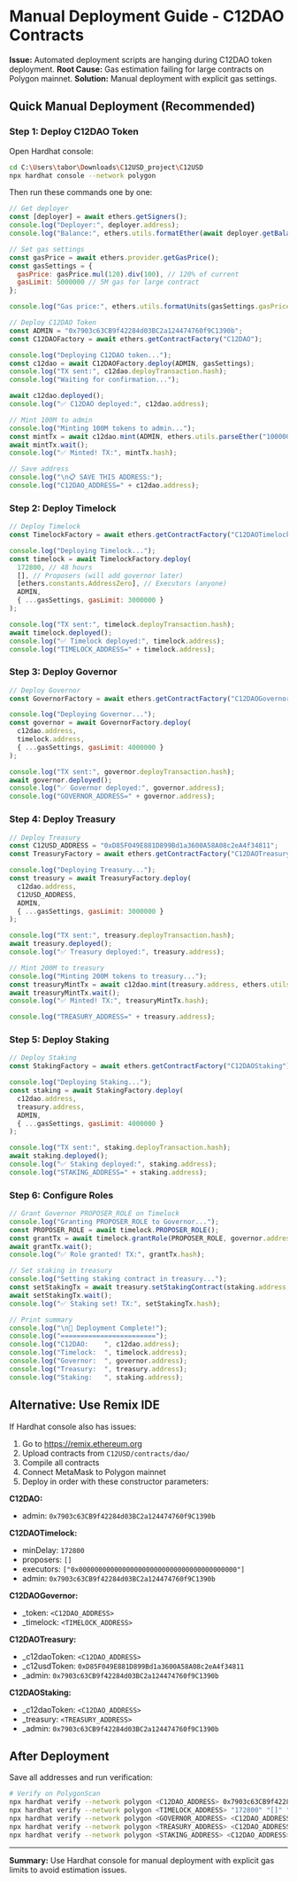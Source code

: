 # Manual Deployment Guide - C12DAO Contracts

**Issue:** Automated deployment scripts are hanging during C12DAO token deployment.
**Root Cause:** Gas estimation failing for large contracts on Polygon mainnet.
**Solution:** Manual deployment with explicit gas settings.

## Quick Manual Deployment (Recommended)

### Step 1: Deploy C12DAO Token

Open Hardhat console:
```bash
cd C:\Users\tabor\Downloads\C12USD_project\C12USD
npx hardhat console --network polygon
```

Then run these commands one by one:

```javascript
// Get deployer
const [deployer] = await ethers.getSigners();
console.log("Deployer:", deployer.address);
console.log("Balance:", ethers.utils.formatEther(await deployer.getBalance()), "MATIC");

// Set gas settings
const gasPrice = await ethers.provider.getGasPrice();
const gasSettings = {
  gasPrice: gasPrice.mul(120).div(100), // 120% of current
  gasLimit: 5000000 // 5M gas for large contract
};

console.log("Gas price:", ethers.utils.formatUnits(gasSettings.gasPrice, "gwei"), "gwei");

// Deploy C12DAO Token
const ADMIN = "0x7903c63CB9f42284d03BC2a124474760f9C1390b";
const C12DAOFactory = await ethers.getContractFactory("C12DAO");

console.log("Deploying C12DAO token...");
const c12dao = await C12DAOFactory.deploy(ADMIN, gasSettings);
console.log("TX sent:", c12dao.deployTransaction.hash);
console.log("Waiting for confirmation...");

await c12dao.deployed();
console.log("✅ C12DAO deployed:", c12dao.address);

// Mint 100M to admin
console.log("Minting 100M tokens to admin...");
const mintTx = await c12dao.mint(ADMIN, ethers.utils.parseEther("100000000"), gasSettings);
await mintTx.wait();
console.log("✅ Minted! TX:", mintTx.hash);

// Save address
console.log("\n📋 SAVE THIS ADDRESS:");
console.log("C12DAO_ADDRESS=" + c12dao.address);
```

### Step 2: Deploy Timelock

```javascript
// Deploy Timelock
const TimelockFactory = await ethers.getContractFactory("C12DAOTimelock");

console.log("Deploying Timelock...");
const timelock = await TimelockFactory.deploy(
  172800, // 48 hours
  [], // Proposers (will add governor later)
  [ethers.constants.AddressZero], // Executors (anyone)
  ADMIN,
  { ...gasSettings, gasLimit: 3000000 }
);

console.log("TX sent:", timelock.deployTransaction.hash);
await timelock.deployed();
console.log("✅ Timelock deployed:", timelock.address);
console.log("TIMELOCK_ADDRESS=" + timelock.address);
```

### Step 3: Deploy Governor

```javascript
// Deploy Governor
const GovernorFactory = await ethers.getContractFactory("C12DAOGovernor");

console.log("Deploying Governor...");
const governor = await GovernorFactory.deploy(
  c12dao.address,
  timelock.address,
  { ...gasSettings, gasLimit: 4000000 }
);

console.log("TX sent:", governor.deployTransaction.hash);
await governor.deployed();
console.log("✅ Governor deployed:", governor.address);
console.log("GOVERNOR_ADDRESS=" + governor.address);
```

### Step 4: Deploy Treasury

```javascript
// Deploy Treasury
const C12USD_ADDRESS = "0xD85F049E881D899Bd1a3600A58A08c2eA4f34811";
const TreasuryFactory = await ethers.getContractFactory("C12DAOTreasury");

console.log("Deploying Treasury...");
const treasury = await TreasuryFactory.deploy(
  c12dao.address,
  C12USD_ADDRESS,
  ADMIN,
  { ...gasSettings, gasLimit: 3000000 }
);

console.log("TX sent:", treasury.deployTransaction.hash);
await treasury.deployed();
console.log("✅ Treasury deployed:", treasury.address);

// Mint 200M to treasury
console.log("Minting 200M tokens to treasury...");
const treasuryMintTx = await c12dao.mint(treasury.address, ethers.utils.parseEther("200000000"), gasSettings);
await treasuryMintTx.wait();
console.log("✅ Minted! TX:", treasuryMintTx.hash);

console.log("TREASURY_ADDRESS=" + treasury.address);
```

### Step 5: Deploy Staking

```javascript
// Deploy Staking
const StakingFactory = await ethers.getContractFactory("C12DAOStaking");

console.log("Deploying Staking...");
const staking = await StakingFactory.deploy(
  c12dao.address,
  treasury.address,
  ADMIN,
  { ...gasSettings, gasLimit: 4000000 }
);

console.log("TX sent:", staking.deployTransaction.hash);
await staking.deployed();
console.log("✅ Staking deployed:", staking.address);
console.log("STAKING_ADDRESS=" + staking.address);
```

### Step 6: Configure Roles

```javascript
// Grant Governor PROPOSER_ROLE on Timelock
console.log("Granting PROPOSER_ROLE to Governor...");
const PROPOSER_ROLE = await timelock.PROPOSER_ROLE();
const grantTx = await timelock.grantRole(PROPOSER_ROLE, governor.address, gasSettings);
await grantTx.wait();
console.log("✅ Role granted! TX:", grantTx.hash);

// Set staking in treasury
console.log("Setting staking contract in treasury...");
const setStakingTx = await treasury.setStakingContract(staking.address, gasSettings);
await setStakingTx.wait();
console.log("✅ Staking set! TX:", setStakingTx.hash);

// Print summary
console.log("\n🎉 Deployment Complete!");
console.log("========================");
console.log("C12DAO:    ", c12dao.address);
console.log("Timelock:  ", timelock.address);
console.log("Governor:  ", governor.address);
console.log("Treasury:  ", treasury.address);
console.log("Staking:   ", staking.address);
```

## Alternative: Use Remix IDE

If Hardhat console also has issues:

1. Go to https://remix.ethereum.org
2. Upload contracts from `C12USD/contracts/dao/`
3. Compile all contracts
4. Connect MetaMask to Polygon mainnet
5. Deploy in order with these constructor parameters:

**C12DAO:**
- admin: `0x7903c63CB9f42284d03BC2a124474760f9C1390b`

**C12DAOTimelock:**
- minDelay: `172800`
- proposers: `[]`
- executors: `["0x0000000000000000000000000000000000000000"]`
- admin: `0x7903c63CB9f42284d03BC2a124474760f9C1390b`

**C12DAOGovernor:**
- _token: `<C12DAO_ADDRESS>`
- _timelock: `<TIMELOCK_ADDRESS>`

**C12DAOTreasury:**
- _c12daoToken: `<C12DAO_ADDRESS>`
- _c12usdToken: `0xD85F049E881D899Bd1a3600A58A08c2eA4f34811`
- _admin: `0x7903c63CB9f42284d03BC2a124474760f9C1390b`

**C12DAOStaking:**
- _c12daoToken: `<C12DAO_ADDRESS>`
- _treasury: `<TREASURY_ADDRESS>`
- _admin: `0x7903c63CB9f42284d03BC2a124474760f9C1390b`

## After Deployment

Save all addresses and run verification:

```bash
# Verify on PolygonScan
npx hardhat verify --network polygon <C12DAO_ADDRESS> 0x7903c63CB9f42284d03BC2a124474760f9C1390b
npx hardhat verify --network polygon <TIMELOCK_ADDRESS> "172800" "[]" "[0x0000000000000000000000000000000000000000]" 0x7903c63CB9f42284d03BC2a124474760f9C1390b
npx hardhat verify --network polygon <GOVERNOR_ADDRESS> <C12DAO_ADDRESS> <TIMELOCK_ADDRESS>
npx hardhat verify --network polygon <TREASURY_ADDRESS> <C12DAO_ADDRESS> 0xD85F049E881D899Bd1a3600A58A08c2eA4f34811 0x7903c63CB9f42284d03BC2a124474760f9C1390b
npx hardhat verify --network polygon <STAKING_ADDRESS> <C12DAO_ADDRESS> <TREASURY_ADDRESS> 0x7903c63CB9f42284d03BC2a124474760f9C1390b
```

---

**Summary:** Use Hardhat console for manual deployment with explicit gas limits to avoid estimation issues.
